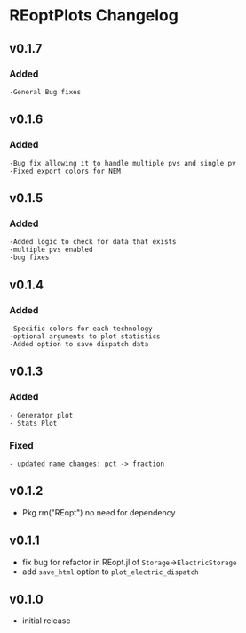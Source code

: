 # REoptPlots Changelog

## v0.1.7
### Added
    -General Bug fixes

## v0.1.6
### Added
    -Bug fix allowing it to handle multiple pvs and single pv
    -Fixed export colors for NEM
    
## v0.1.5
### Added
    -Added logic to check for data that exists
    -multiple pvs enabled
    -bug fixes
    
## v0.1.4
### Added
    -Specific colors for each technology
    -optional arguments to plot statistics
    -Added option to save dispatch data

## v0.1.3
### Added
    - Generator plot
    - Stats Plot
### Fixed
    - updated name changes: pct -> fraction

## v0.1.2
- Pkg.rm("REopt") no need for dependency

## v0.1.1
- fix bug for refactor in REopt.jl of `Storage`->`ElectricStorage`
- add `save_html` option to `plot_electric_dispatch`

## v0.1.0
- initial release
